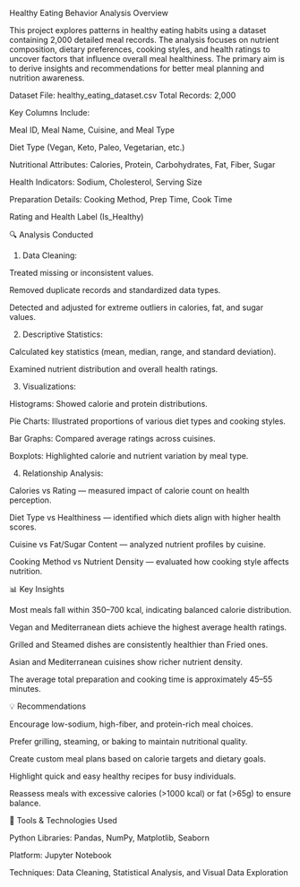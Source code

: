 Healthy Eating Behavior Analysis Overview

This project explores patterns in healthy eating habits using a dataset containing 2,000 detailed meal records. The analysis focuses on nutrient composition, dietary preferences, cooking styles, and health ratings to uncover factors that influence overall meal healthiness. The primary aim is to derive insights and recommendations for better meal planning and nutrition awareness.

Dataset File: healthy_eating_dataset.csv
Total Records: 2,000

Key Columns Include:

Meal ID, Meal Name, Cuisine, and Meal Type

Diet Type (Vegan, Keto, Paleo, Vegetarian, etc.)

Nutritional Attributes: Calories, Protein, Carbohydrates, Fat, Fiber, Sugar

Health Indicators: Sodium, Cholesterol, Serving Size

Preparation Details: Cooking Method, Prep Time, Cook Time

Rating and Health Label (Is_Healthy)

🔍 Analysis Conducted

1. Data Cleaning:

Treated missing or inconsistent values.

Removed duplicate records and standardized data types.

Detected and adjusted for extreme outliers in calories, fat, and sugar values.

2. Descriptive Statistics:

Calculated key statistics (mean, median, range, and standard deviation).

Examined nutrient distribution and overall health ratings.

3. Visualizations:

Histograms: Showed calorie and protein distributions.

Pie Charts: Illustrated proportions of various diet types and cooking styles.

Bar Graphs: Compared average ratings across cuisines.

Boxplots: Highlighted calorie and nutrient variation by meal type.

4. Relationship Analysis:

Calories vs Rating — measured impact of calorie count on health perception.

Diet Type vs Healthiness — identified which diets align with higher health scores.

Cuisine vs Fat/Sugar Content — analyzed nutrient profiles by cuisine.

Cooking Method vs Nutrient Density — evaluated how cooking style affects nutrition.

📊 Key Insights

Most meals fall within 350–700 kcal, indicating balanced calorie distribution.

Vegan and Mediterranean diets achieve the highest average health ratings.

Grilled and Steamed dishes are consistently healthier than Fried ones.

Asian and Mediterranean cuisines show richer nutrient density.

The average total preparation and cooking time is approximately 45–55 minutes.

💡 Recommendations

Encourage low-sodium, high-fiber, and protein-rich meal choices.

Prefer grilling, steaming, or baking to maintain nutritional quality.

Create custom meal plans based on calorie targets and dietary goals.

Highlight quick and easy healthy recipes for busy individuals.

Reassess meals with excessive calories (>1000 kcal) or fat (>65g) to ensure balance.

🧰 Tools & Technologies Used

Python Libraries: Pandas, NumPy, Matplotlib, Seaborn

Platform: Jupyter Notebook

Techniques: Data Cleaning, Statistical Analysis, and Visual Data Exploration
